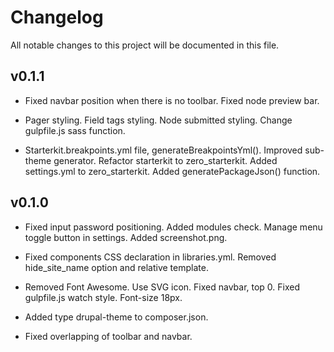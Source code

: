 # Changelog

All notable changes to this project will be documented in this file.

## v0.1.1

- Fixed navbar position when there is no toolbar. Fixed node preview bar.

- Pager styling. Field tags styling. Node submitted styling. Change gulpfile.js 
sass function.

- Starterkit.breakpoints.yml file, generateBreakpointsYml(). Improved sub-theme
generator. Refactor starterkit to zero_starterkit. Added settings.yml to
zero_starterkit. Added generatePackageJson() function.

## v0.1.0

- Fixed input password positioning. Added modules check. Manage menu toggle
button in settings. Added screenshot.png.

- Fixed components CSS declaration in libraries.yml. Removed hide_site_name
option and relative template.

- Removed Font Awesome. Use SVG icon. Fixed navbar, top 0. Fixed gulpfile.js
watch style. Font-size 18px.

- Added type drupal-theme to composer.json.

- Fixed overlapping of toolbar and navbar.
